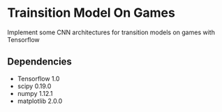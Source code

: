 # Trainsition Model On Games
Implement some CNN architectures for transition models on games with Tensorflow
## Dependencies
 - Tensorflow 1.0
 - scipy 0.19.0
 - numpy 1.12.1
 - matplotlib 2.0.0
